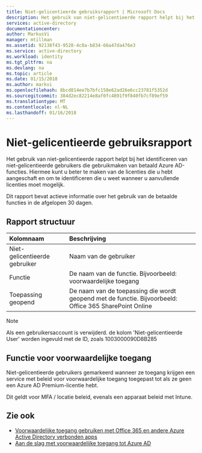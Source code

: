 ```yaml
---
title: Niet-gelicentieerde gebruiksrapport | Microsoft Docs
description: Het gebruik van niet-gelicentieerde rapport helpt bij het identificeren van niet-gelicentieerde gebruikers die gebruikmaken van betaald Azure AD-functies.
services: active-directory
documentationcenter: 
author: MarkusVi
manager: mtillman
ms.assetid: 92138f43-9528-4c8a-b834-66a47da476e3
ms.service: active-directory
ms.workload: identity
ms.tgt_pltfrm: na
ms.devlang: na
ms.topic: article
ms.date: 01/15/2018
ms.author: markvi
ms.openlocfilehash: 8bcd814ee7b7bfc158e62ad26e6cc23781f5352d
ms.sourcegitcommit: 384d2ec82214e8af0fc4891f9f840fb7cf89ef59
ms.translationtype: MT
ms.contentlocale: nl-NL
ms.lasthandoff: 01/16/2018
---
```

# <a name="unlicensed-usage-report"></a>Niet-gelicentieerde gebruiksrapport
Het gebruik van niet-gelicentieerde rapport helpt bij het identificeren van niet-gelicentieerde gebruikers die gebruikmaken van betaald Azure AD-functies. Hiermee kunt u beter te maken van de licenties die u hebt aangeschaft en om te identificeren die u weet wanneer u aanvullende licenties moet mogelijk. 

Dit rapport bevat actieve informatie over het gebruik van de betaalde functies in de afgelopen 30 dagen. 

## <a name="report-structure"></a>Rapport structuur
| Kolomnaam | Beschrijving |
|:--- |:--- |
| Niet-gelicentieerde gebruiker |Naam van de gebruiker |
| Functie |De naam van de functie. Bijvoorbeeld: voorwaardelijke toegang |
| Toepassing geopend |De naam van de toepassing die wordt geopend met de functie. Bijvoorbeeld: Office 365 SharePoint Online |

> [!NOTE]
> Als een gebruikersaccount is verwijderd. de kolom 'Niet-gelicentieerde User' worden ingevuld met de ID, zoals 1003000090D8B285
> 
> 

## <a name="conditional-access-feature"></a>Functie voor voorwaardelijke toegang
Niet-gelicentieerde gebruikers gemarkeerd wanneer ze toegang krijgen een service met beleid voor voorwaardelijke toegang toegepast tot als ze geen een Azure AD Premium-licentie hebt. 

Dit geldt voor MFA / locatie beleid, evenals een apparaat beleid met Intune.

## <a name="see-also"></a>Zie ook
* [Voorwaardelijke toegang gebruiken met Office 365 en andere Azure Active Directory verbonden apps](active-directory-conditional-access-azure-portal.md)
* [Aan de slag met voorwaardelijke toegang tot Azure AD](active-directory-conditional-access-azure-portal-get-started.md) 

